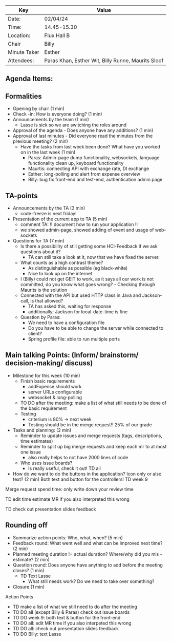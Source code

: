 | Key          | Value                                                            |
|--------------|------------------------------------------------------------------|
| Date:        | 02/04/24                                                         |
| Time:        | 14.45-15.30                                                      |
| Location:    | Flux Hall B                                                      |
| Chair        | Billy                                                           |
| Minute Taker | Esther                                                        |
| Attendees:   | Paras Khan, Esther Wit, Billy Runne, Maurits Sloof |

Agenda Items:
-
Formalities
-
- Opening by chair (1 min)
- Check -in: How is everyone doing? (1 min)
- Announcements by the team (1 min)
    - Lasse is sick so we are switching the roles around
- Approval of the agenda - Does anyone have any additions? (1 min)
- Approval of last minutes - Did everyone read the minutes from the previous meeting? (2 min)
    - Have the tasks from last week been done? What have you worked on in the last week (1 min)
      - Paras: Admin-page dump functionality, websockets, language functionality clean up, keyboard functionality 
      - Maurtis: connecting API with exchange rate, DI exchange 
      - Esther: long-polling and alert from expense overview 
      - Billy: bug fix front-end and test-end, authentication admin page
  

TA-points
-
- Announcements by the TA (3 min)
  - code-freeze is next friday!
- Presentation of the current app to TA (5 min)
  - comment TA: !! document how to run your application !!
  - we showed admin-page, showed adding of event and usage of web-sockets
- Questions for TA (7 min)
    - Is there a possibility of still getting some HCI-Feedback if we ask questions about it?
      - TA can still take a look at it, now that we have fixed the server. 
    - What counts as a high contrast theme? 
      - As distinguishable as possible (eg black-white)
      - Nice to look up on the internet 
    -  I (Billy) could not get GEIT to work, as it says all our work is not committed, do you know what goes wrong?
      - Checking through Maurits is the solution
    - Connected with the API but used HTTP class in Java and Jackson-call, is that allowed? 
      - TA has asked this, waiting for response
      - additionally: Jackson for local-date-time is fine
    - Question by Paras: 
      - We need to have a configuration file
      - Do you have to be able to change the server while connected to client?
      - Spring profile file: able to run multiple ports 

Main talking Points: (Inform/ brainstorm/ decision-making/ discuss)
-
- Milestone for this week (10 min) 
  - Finish basic requirements 
    - addExpense should work 
    - server URLs configurable 
    - websocket & long-polling
  - TO DO after the meeting: make a list of what still needs to be done of the basic requirement
  - Testing
    - criterium is 80% -> next week
    - Testing should be in the merge request!! 25% of our grade
- Tasks and planning: (2 min)
    - Reminder to update issues and merge requests (tags, descriptions, time estimates)
    - Reminder to split up big merge requests and keep each mr to at most one issue
      - also really helps to not have 2000 lines of code 
    - Who uses issue boards?
      - Is really useful, check it out! TD all 
- How do we want to do the buttons in the application? Icon only or also text? (2 min)
  Both text and button for the controllers! TD week 9

 Merge request spend time: only write down your review time 
 
TD edit time estimate MR if you also interpreted this wrong 

TD check out presentation slides feedback

Rounding off
-
- Summarize action points: Who, what, when? (5 min)
- Feedback round: What went well and what can be improved next time? (2 min)
- Planned meeting duration != actual duration? Where/why did you mis -estimate? (2 min)
- Question round: Does anyone have anything to add before the meeting closes? (1 min)
  - TD Text Lasse
    - What still needs work? Do we need to take over something? 
- Closure (1 min)

Action Points 
- TD make a list of what we still need to do after the meeting 
- TO DO all (except Billy & Paras) check out issue boards 
- TO DO week 9: both text & button for the front-end
- TO DO all: edit MR time if you also interpeted this wrong 
- TD DO all: check out presentation slides feedback 
- TO DO Billy: text Lasse 

